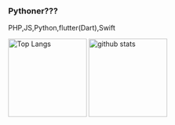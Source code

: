### Pythoner???

PHP,JS,Python,flutter(Dart),Swift

<p align="left"> 
  <img alt="Top Langs" height="160px" src="https://github-readme-stats.vercel.app/api/top-langs/?username=hogehogeBrav&layout=compact&count_private=true&show_icons=true&theme=onedark" />
  <img alt="github stats" height="160px" src="https://github-readme-stats.vercel.app/api?username=hogehogeBrav&count_private=true&show_icons=true&show_icons=true&theme=onedark" />
</p>


<!--
**hogehogeBrav/hogehogeBrav** is a ✨ _special_ ✨ repository because its `README.md` (this file) appears on your GitHub profile.

Here are some ideas to get you started:

- 🔭 I’m currently working on ...
- 🌱 I’m currently learning ...
- 👯 I’m looking to collaborate on ...
- 🤔 I’m looking for help with ...
- 💬 Ask me about ...
- 📫 How to reach me: ...
- 😄 Pronouns: ...
- ⚡ Fun fact: ...
-->
